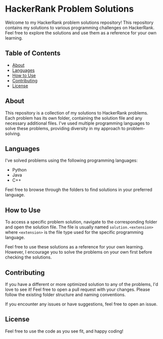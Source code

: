 # HackerRank Problem Solutions

Welcome to my HackerRank problem solutions repository! This repository contains my solutions to various programming challenges on HackerRank. Feel free to explore the solutions and use them as a reference for your own learning.

## Table of Contents

- [About](#about)
- [Languages](#languages)
- [How to Use](#how-to-use)
- [Contributing](#contributing)
- [License](#license)

## About

This repository is a collection of my solutions to HackerRank problems. Each problem has its own folder, containing the solution file and any necessary additional files. I've used multiple programming languages to solve these problems, providing diversity in my approach to problem-solving.

## Languages

I've solved problems using the following programming languages:

- Python
- Java
- C++

Feel free to browse through the folders to find solutions in your preferred language.

## How to Use

To access a specific problem solution, navigate to the corresponding folder and open the solution file. The file is usually named `solution.<extension>` where `<extension>` is the file type used for the specific programming language.

Feel free to use these solutions as a reference for your own learning. However, I encourage you to solve the problems on your own first before checking the solutions.

## Contributing

If you have a different or more optimized solution to any of the problems, I'd love to see it! Feel free to open a pull request with your changes. Please follow the existing folder structure and naming conventions.

If you encounter any issues or have suggestions, feel free to open an issue.

## License

Feel free to use the code as you see fit, and happy coding!

